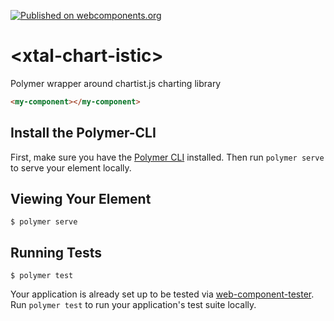 [![Published on webcomponents.org](https://img.shields.io/badge/webcomponents.org-published-blue.svg)](https://www.webcomponents.org/element/bahrus/xtal-chart-istic)

# \<xtal-chart-istic\>

Polymer wrapper around chartist.js charting library

<!--
```
<custom-element-demo>
  <template>
    <link rel="import" href="../xtal-chart-istic-sync.html">
          <dom-module id="my-component">
            <template>
              <xtal-chart-istic draw line-chart-data-with-options="[[example1]]"></xtal-chart-istic>
              <xtal-chart-istic draw pie-chart-data-with-options="[[example2]]"></xtal-chart-istic>
            </template>
          </dom-module>
          <script>
            class MyComponent extends Polymer.Element{
              static get is(){return 'my-component';}
              connectedCallback(){
                super.connectedCallback();
                this.example1 = {
                  data:{
                    labels: ['Mon', 'Tue', 'Wed', 'Thu', 'Fri'],
                    series: [
                        [5, 2, 4, 2, 0]
                    ]
                  },
                  options:{
                    width: '600px',
                    height: '300px',
                  }    
                }
                this.example2 = {
                  data:{
                    series: [20, 10, 30, 40]
                  },
                  options:{
                      donut: true,
                      donutWidth: 20,
                      startAngle: 270,
                      total: 200
                  }
                }
              }
            }
            customElements.define(MyComponent.is, MyComponent);
  </template>
  <my-component></my-component>
</custom-element-demo>
```
-->
```html
<my-component></my-component>
```


## Install the Polymer-CLI

First, make sure you have the [Polymer CLI](https://www.npmjs.com/package/polymer-cli) installed. Then run `polymer serve` to serve your element locally.

## Viewing Your Element

```
$ polymer serve
```

## Running Tests

```
$ polymer test
```

Your application is already set up to be tested via [web-component-tester](https://github.com/Polymer/web-component-tester). Run `polymer test` to run your application's test suite locally.
